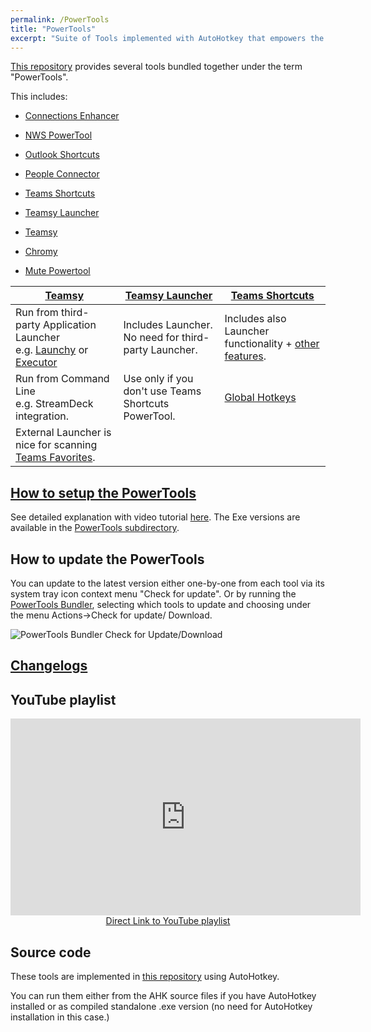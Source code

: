 ```yaml
---
permalink: /PowerTools
title: "PowerTools"
excerpt: "Suite of Tools implemented with AutoHotkey that empowers the use of Microsoft Office 365 tools like Microsoft Teams, SharePoint, OneDrive or HCL Connections enhance your productivity on Windows OS."
---
```


[This repository](https://github.com/tdalon/ahk) provides several tools bundled together under the term "PowerTools".

This includes:
- [Connections Enhancer](Connections-Enhancer)
- [NWS PowerTool](NWS-PowerTool)
- [Outlook Shortcuts](Outlook-Shortcuts)
- [People Connector](People-Connector)
- [Teams Shortcuts](Teams-Shortcuts)
- [Teamsy Launcher](Teamsy-Launcher)
- [Teamsy](Teamsy)

- [Chromy](Chromy)
- [Mute Powertool](Mute-PowerTool)

| [Teamsy](Teamsy)       | [Teamsy Launcher](Teamsy-Launcher)           | [Teams Shortcuts](Teams-Shortcuts)  |
| ------------- |-------------| -----|
| Run from third-party Application Launcher<br> e.g. [Launchy](http://launchy.net/) or [Executor](http://executor.dk/)      | Includes Launcher. No need for third-party Launcher. | Includes also Launcher functionality + [other features](Teams-Shortcuts#feature-highlights). |
| Run from Command Line <br> e.g. StreamDeck integration.     | Use only if you don't use Teams Shortcuts PowerTool.      |  [Global Hotkeys](Teams-Global-Hotkeys) |
| External Launcher is nice for scanning [Teams Favorites](Teams-Favorites). |       |    |

## [How to setup the PowerTools](PowerTools-Setup)

See detailed explanation with video tutorial [here](PowerTools-Setup).
The Exe versions are available in the [PowerTools subdirectory](https://github.com/tdalon/ahk/tree/main/PowerTools).

## How to update the PowerTools

You can update to the latest version either one-by-one from each tool via its system tray icon context menu "Check for update".
Or by running the [PowerTools Bundler](PowerTools-Bundler), selecting which tools to update and choosing under the menu Actions->Check for update/ Download.

![PowerTools Bundler Check for Update/Download](/ahk/assets/images/powertools_bundler_checkforupdate.png)


## [Changelogs](PowerTools-Changelogs)

## YouTube playlist

<div align="center"><iframe width="560" height="315" src="https://www.youtube.com/embed/videoseries?list=PLUSZfg60tAwLhlYPKTdbSo8biyrZM794o" frameborder="0" allow="accelerometer; autoplay; encrypted-media; gyroscope; picture-in-picture" allowfullscreen></iframe><br><a href="https://www.youtube.com/playlist?list=PLUSZfg60tAwLhlYPKTdbSo8biyrZM794o">Direct Link to YouTube playlist</a></div>

## Source code

These tools are implemented in [this repository](https://github.com/tdalon/ahk) using AutoHotkey.

You can run them either from the AHK source files if you have AutoHotkey installed or as compiled standalone .exe version (no need for AutoHotkey installation in this case.)
